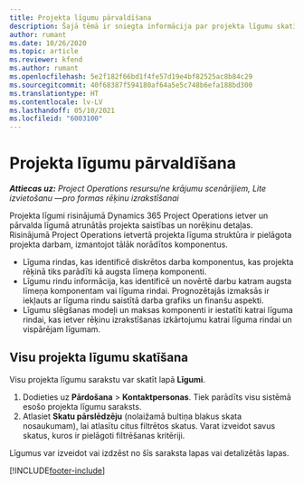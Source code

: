 ```yaml
---
title: Projekta līgumu pārvaldīšana
description: Šajā tēmā ir sniegta informācija par projekta līgumu skatīšanu.
author: rumant
ms.date: 10/26/2020
ms.topic: article
ms.reviewer: kfend
ms.author: rumant
ms.openlocfilehash: 5e2f182f66bd1f4fe57d19e4bf82525ac8b84c29
ms.sourcegitcommit: 40f68387f594180af64a5e5c748b6efa188bd300
ms.translationtype: HT
ms.contentlocale: lv-LV
ms.lasthandoff: 05/10/2021
ms.locfileid: "6003100"
---
```

# <a name="manage-project-contracts"></a>Projekta līgumu pārvaldīšana

_**Attiecas uz:** Project Operations resursu/ne krājumu scenārijiem, Lite izvietošanu —pro formas rēķinu izrakstīšanai_

Projekta līgumi risinājumā Dynamics 365 Project Operations ietver un pārvalda līgumā atrunātās projekta saistības un norēķinu detaļas. Risinājumā Project Operations ietvertā projekta līguma struktūra ir pielāgota projekta darbam, izmantojot tālāk norādītos komponentus.

- Līguma rindas, kas identificē diskrētos darba komponentus, kas projekta rēķinā tiks parādīti kā augsta līmeņa komponenti.
- Līgumu rindu informācija, kas identificē un novērtē darbu katram augsta līmeņa komponentam vai līguma rindai. Prognozētajās izmaksās ir iekļauts ar līguma rindu saistītā darba grafiks un finanšu aspekti.
- Līgumu slēgšanas modeļi un maksas komponenti ir iestatīti katrai līguma rindai, kas ietver rēķinu izrakstīšanas izkārtojumu katrai līguma rindai un vispārējam līgumam.

## <a name="view-all-project-based-contracts"></a>Visu projekta līgumu skatīšana

Visu projekta līgumu sarakstu var skatīt lapā **Līgumi**. 

1. Dodieties uz **Pārdošana** > **Kontaktpersonas**. Tiek parādīts visu sistēmā esošo projekta līgumu saraksts. 
2. Atlasiet **Skatu pārslēdzēju** (nolaižamā bultiņa blakus skata nosaukumam), lai atlasītu citus filtrētos skatus. Varat izveidot savus skatus, kuros ir pielāgoti filtrēšanas kritēriji.

Līgumus var izveidot vai izdzēst no šīs saraksta lapas vai detalizētās lapas.


[!INCLUDE[footer-include](../../includes/footer-banner.md)]